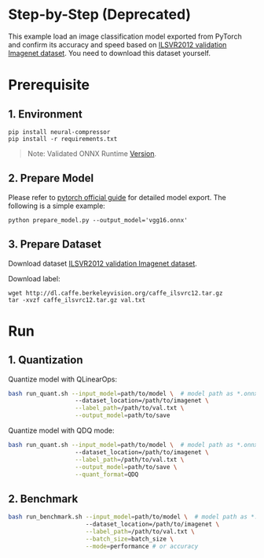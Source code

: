 Step-by-Step (Deprecated)
============

This example load an image classification model exported from PyTorch and confirm its accuracy and speed based on [ILSVR2012 validation Imagenet dataset](http://www.image-net.org/challenges/LSVRC/2012/downloads). You need to download this dataset yourself.

# Prerequisite

## 1. Environment
```shell
pip install neural-compressor
pip install -r requirements.txt
```
> Note: Validated ONNX Runtime [Version](/docs/source/installation_guide.md#validated-software-environment).

## 2. Prepare Model
Please refer to [pytorch official guide](https://pytorch.org/docs/stable/onnx.html) for detailed model export. The following is a simple example:

```shell
python prepare_model.py --output_model='vgg16.onnx'
```

## 3. Prepare Dataset
Download dataset [ILSVR2012 validation Imagenet dataset](http://www.image-net.org/challenges/LSVRC/2012/downloads).

Download label:

```shell
wget http://dl.caffe.berkeleyvision.org/caffe_ilsvrc12.tar.gz
tar -xvzf caffe_ilsvrc12.tar.gz val.txt
```

# Run

## 1. Quantization

Quantize model with QLinearOps:

```bash
bash run_quant.sh --input_model=path/to/model \  # model path as *.onnx
                   --dataset_location=/path/to/imagenet \
                   --label_path=/path/to/val.txt \
                   --output_model=path/to/save
```

Quantize model with QDQ mode:

```bash
bash run_quant.sh --input_model=path/to/model \  # model path as *.onnx
                   --dataset_location=/path/to/imagenet \
                   --label_path=/path/to/val.txt \
                   --output_model=path/to/save \
                   --quant_format=QDQ
```


## 2. Benchmark

```bash
bash run_benchmark.sh --input_model=path/to/model \  # model path as *.onnx
                      --dataset_location=/path/to/imagenet \
                      --label_path=/path/to/val.txt \
                      --batch_size=batch_size \
                      --mode=performance # or accuracy
```